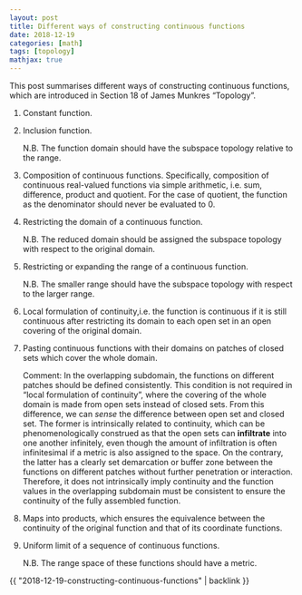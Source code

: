 ```yaml
---
layout: post
title: Different ways of constructing continuous functions
date: 2018-12-19
categories: [math]
tags: [topology]
mathjax: true
---
```


This post summarises different ways of constructing continuous functions, which are introduced in Section 18 of James Munkres “Topology”.

1. Constant function.
2. Inclusion function.
   
   N.B. The function domain should have the subspace topology relative to the range.
3. Composition of continuous functions. Specifically, composition of continuous real-valued functions via simple arithmetic, i.e. sum, difference, product and quotient. For the case of quotient, the function as the denominator should never be evaluated to 0.
4. Restricting the domain of a continuous function.
   
   N.B. The reduced domain should be assigned the subspace topology with respect to the original domain.
5. Restricting or expanding the range of a continuous function.
   
   N.B. The smaller range should have the subspace topology with respect to the larger range.
6. Local formulation of continuity,i.e. the function is continuous if it is still continuous after restricting its domain to each open set in an open covering of the original domain.
7. Pasting continuous functions with their domains on patches of closed sets which cover the whole domain.

   Comment: In the overlapping subdomain, the functions on different patches should be defined consistently. This condition is not required in “local formulation of continuity”, where the covering of the whole domain is made from open sets instead of closed sets. From this difference, we can *sense* the difference between open set and closed set. The former is intrinsically related to continuity, which can be phenomenologically construed as that the open sets can **infiltrate** into one another infinitely, even though the amount of infiltration is often infinitesimal if a metric is also assigned to the space. On the contrary, the latter has a clearly set demarcation or buffer zone between the functions on different patches without further penetration or interaction. Therefore, it does not intrinsically imply continuity and the function values in the overlapping subdomain must be consistent to ensure the continuity of the fully assembled function.
8. Maps into products, which ensures the equivalence between the continuity of the original function and that of its coordinate functions.
9. Uniform limit of a sequence of continuous functions. 

    N.B. The range space of these functions should have a metric.

{{ "2018-12-19-constructing-continuous-functions" | backlink }}
